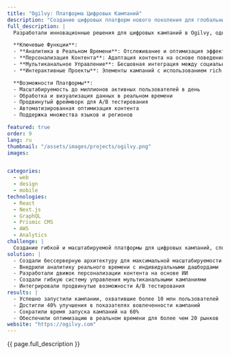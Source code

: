 ```yaml
---
title: "Ogilvy: Платформа Цифровых Кампаний"
description: "Создание цифровых платформ нового поколения для глобальных брендов с аналитикой в реальном времени"
full_description: |
  Разработали инновационные решения для цифровых кампаний в Ogilvy, одном из ведущих мировых рекламных агентств, позволяющие глобальным брендам создавать и управлять иммерсивными маркетинговыми проектами. Платформа объединяет продвинутую аналитику, персонализацию контента в реальном времени и управление мультиканальными кампаниями для создания высокоэффективного взаимодействия с клиентами через цифровые точки контакта.

  **Ключевые Функции**:
  - **Аналитика в Реальном Времени**: Отслеживание и оптимизация эффективности кампаний в реальном времени
  - **Персонализация Контента**: Адаптация контента на основе поведения пользователей с использованием ИИ
  - **Мультиканальное Управление**: Бесшовная интеграция между социальными сетями, веб и мобильными платформами
  - **Интерактивные Проекты**: Элементы кампаний с использованием rich media и дополненной реальности

  **Возможности Платформы**:
  - Масштабируемость до миллионов активных пользователей в день
  - Обработка и визуализация данных в реальном времени
  - Продвинутый фреймворк для A/B тестирования
  - Автоматизированная оптимизация контента
  - Поддержка множества языков и регионов

featured: true
order: 9
lang: ru
thumbnail: "/assets/images/projects/ogilvy.png"
images:


categories:
  - web
  - design
  - mobile
technologies:
  - React
  - Next.js
  - GraphQL
  - Prismic CMS
  - AWS
  - Analytics
challenge: |
  Создание гибкой и масштабируемой платформы для цифровых кампаний, способной обрабатывать миллионы пользователей, предоставляя аналитику в реальном времени и персонализацию контента. Система должна была поддерживать множество языков, регионов и бесшовно интегрироваться с различными платформами социальных сетей и аналитическими инструментами.
solution: |
  - Создали бессерверную архитектуру для максимальной масштабируемости
  - Внедрили аналитику реального времени с индивидуальными дашбордами
  - Разработали движок персонализации контента на основе ИИ
  - Создали гибкую систему управления мультиканальными кампаниями
  - Интегрировали продвинутые возможности A/B тестирования
results: |
  - Успешно запустили кампании, охватившие более 10 млн пользователей
  - Достигли 40% улучшения в показателях вовлеченности кампаний
  - Сократили время запуска кампаний на 60%
  - Обеспечили оптимизацию в реальном времени для более чем 20 рынков
website: "https://ogilvy.com"
---
```


{{ page.full_description }}